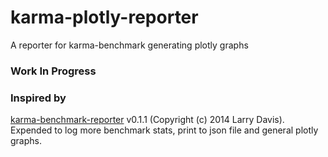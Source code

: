 # karma-plotly-reporter

A reporter for karma-benchmark generating plotly graphs 


### Work In Progress

### Inspired by

[karma-benchmark-reporter](https://github.com/lazd/karma-benchmark-reporter)
v0.1.1 (Copyright (c) 2014 Larry Davis).  Expended to log more benchmark stats,
print to json file and general plotly graphs.
